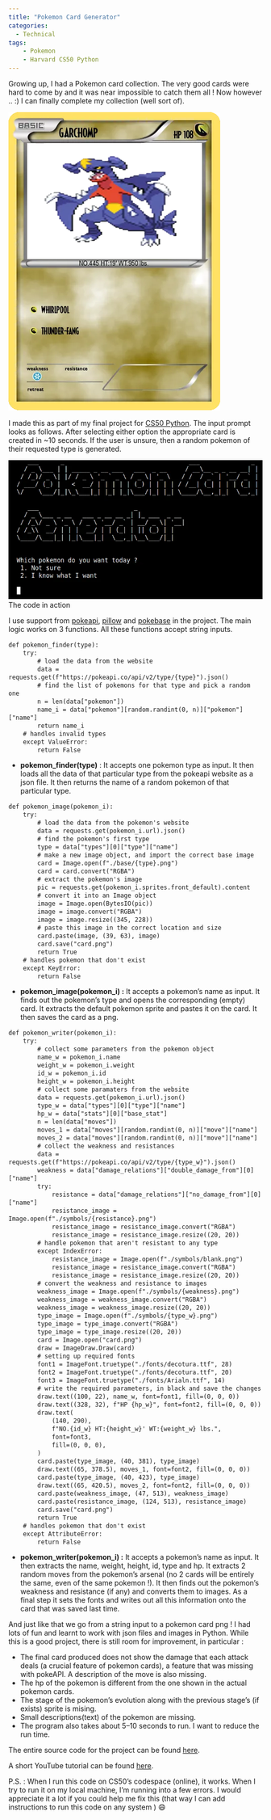 ```yaml
---
title: "Pokemon Card Generator"
categories:
  - Technical
tags:
    - Pokemon
    - Harvard CS50 Python 
---
```


Growing up, I had a Pokemon card collection. The very good cards were hard to come by and it was near impossible to catch them all ! Now however .. :) I can finally complete my collection (well sort of).

![Card](/assets/img/pokemon/1.jpg)

I made this as part of my final project for [CS50 Python](https://cs50.harvard.edu/python/2022/). The input prompt looks as follows. After selecting either option the appropriate card is created in ~10 seconds. If the user is unsure, then a random pokemon of their requested type is generated.

![Main Menu](/assets/img/pokemon/2.jpg)
The code in action

I use support from [pokeapi](https://pokeapi.co/), [pillow](https://pillow.readthedocs.io/en/stable/) and [pokebase](https://github.com/PokeAPI/pokebase) in the project. The main logic works on 3 functions. All these functions accept string inputs.

```
def pokemon_finder(type):  
    try:  
        # load the data from the website  
        data = requests.get(f"https://pokeapi.co/api/v2/type/{type}").json()  
        # find the list of pokemons for that type and pick a random one  
        n = len(data["pokemon"])  
        name_i = data["pokemon"][random.randint(0, n)]["pokemon"]["name"]  
        return name_i  
    # handles invalid types  
    except ValueError:  
        return False
```

-   **pokemon_finder(type)** : It accepts one pokemon type as input. It then loads all the data of that particular type from the pokeapi website as a json file. It then returns the name of a random pokemon of that particular type.

```
def pokemon_image(pokemon_i):  
    try:  
        # load the data from the pokemon's website  
        data = requests.get(pokemon_i.url).json()  
        # find the pokemon's first type  
        type = data["types"][0]["type"]["name"]  
        # make a new image object, and import the correct base image  
        card = Image.open(f"./base/{type}.png")  
        card = card.convert("RGBA")  
        # extract the pokemon's image  
        pic = requests.get(pokemon_i.sprites.front_default).content  
        # convert it into an Image object  
        image = Image.open(BytesIO(pic))  
        image = image.convert("RGBA")  
        image = image.resize((345, 228))  
        # paste this image in the correct location and size  
        card.paste(image, (39, 63), image)  
        card.save("card.png")  
        return True  
    # handles pokemon that don't exist  
    except KeyError:  
        return False
```
-   **pokemon_image(pokemon_i) :** It accepts a pokemon’s name as input. It finds out the pokemon’s type and opens the corresponding (empty) card. It extracts the default pokemon sprite and pastes it on the card. It then saves the card as a png.

```
def pokemon_writer(pokemon_i):  
    try:  
        # collect some parameters from the pokemon object  
        name_w = pokemon_i.name  
        weight_w = pokemon_i.weight  
        id_w = pokemon_i.id  
        height_w = pokemon_i.height  
        # collect some paramaters from the website  
        data = requests.get(pokemon_i.url).json()  
        type_w = data["types"][0]["type"]["name"]  
        hp_w = data["stats"][0]["base_stat"]  
        n = len(data["moves"])  
        moves_1 = data["moves"][random.randint(0, n)]["move"]["name"]  
        moves_2 = data["moves"][random.randint(0, n)]["move"]["name"]  
        # collect the weakness and resistances  
        data = requests.get(f"https://pokeapi.co/api/v2/type/{type_w}").json()  
        weakness = data["damage_relations"]["double_damage_from"][0]["name"]  
        try:  
            resistance = data["damage_relations"]["no_damage_from"][0]["name"]  
            resistance_image = Image.open(f"./symbols/{resistance}.png")  
            resistance_image = resistance_image.convert("RGBA")  
            resistance_image = resistance_image.resize((20, 20))  
        # handle pokemon that aren't resistant to any type  
        except IndexError:  
            resistance_image = Image.open(f"./symbols/blank.png")  
            resistance_image = resistance_image.convert("RGBA")  
            resistance_image = resistance_image.resize((20, 20))  
        # convert the weakness and resistance to images  
        weakness_image = Image.open(f"./symbols/{weakness}.png")  
        weakness_image = weakness_image.convert("RGBA")  
        weakness_image = weakness_image.resize((20, 20))  
        type_image = Image.open(f"./symbols/{type_w}.png")  
        type_image = type_image.convert("RGBA")  
        type_image = type_image.resize((20, 20))  
        card = Image.open("card.png")  
        draw = ImageDraw.Draw(card)  
        # setting up required fonts  
        font1 = ImageFont.truetype("./fonts/decotura.ttf", 28)  
        font2 = ImageFont.truetype("./fonts/decotura.ttf", 20)  
        font3 = ImageFont.truetype("./fonts/Arialn.ttf", 14)  
        # write the required parameters, in black and save the changes  
        draw.text((100, 22), name_w, font=font1, fill=(0, 0, 0))  
        draw.text((328, 32), f"HP {hp_w}", font=font2, fill=(0, 0, 0))  
        draw.text(  
            (140, 290),  
            f"NO.{id_w} HT:{height_w}' WT:{weight_w} lbs.",  
            font=font3,  
            fill=(0, 0, 0),  
        )  
        card.paste(type_image, (40, 381), type_image)  
        draw.text((65, 378.5), moves_1, font=font2, fill=(0, 0, 0))  
        card.paste(type_image, (40, 423), type_image)  
        draw.text((65, 420.5), moves_2, font=font2, fill=(0, 0, 0))  
        card.paste(weakness_image, (47, 513), weakness_image)  
        card.paste(resistance_image, (124, 513), resistance_image)  
        card.save("card.png")  
        return True  
    # handles pokemon that don't exist  
    except AttributeError:  
        return False
```

-   **pokemon_writer(pokemon_i) :** It accepts a pokemon’s name as input. It then extracts the name, weight, height, id, type and hp. It extracts 2 random moves from the pokemon’s arsenal (no 2 cards will be entirely the same, even of the same pokemon !). It then finds out the pokemon’s weakness and resistance (if any) and converts them to images. As a final step it sets the fonts and writes out all this information onto the card that was saved last time.

And just like that we go from a string input to a pokemon card png ! I had lots of fun and learnt to work with json files and images in Python. While this is a good project, there is still room for improvement, in particular :

-   The final card produced does not show the damage that each attack deals (a crucial feature of pokemon cards), a feature that was missing with pokeAPI. A description of the move is also missing.
-   The hp of the pokemon is different from the one shown in the actual pokemon cards.
-   The stage of the pokemon’s evolution along with the previous stage’s (if exists) sprite is mising.
-   Small descriptions(text) of the pokemon are missing.
-   The program also takes about 5–10 seconds to run. I want to reduce the run time.

The entire source code for the project can be found [here](https://github.com/sri-ram-swaminathan/CS50P-Final-Project).

A short YouTube tutorial can be found [here](https://m.youtube.com/watch?si=c2cu77NYoDbCvqvn&v=7vTrzvf29ZI&feature=youtu.be).

P.S. : When I run this code on CS50’s codespace (online), it works. When I try to run it on my local machine, I’m running into a few errors. I would appreciate it a lot if you could help me fix this (that way I can add instructions to run this code on any system ) 😄
